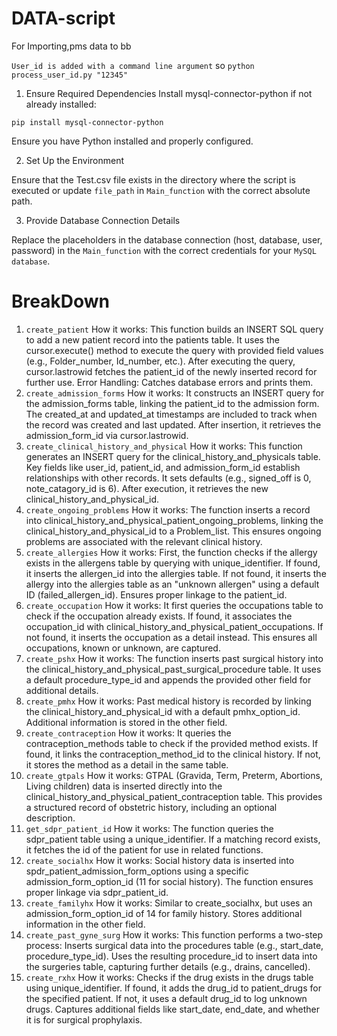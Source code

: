 # DATA-script
For Importing,pms data to bb 

`User_id is added with a command line argument` so `python process_user_id.py "12345"`


1. Ensure Required Dependencies
Install mysql-connector-python if not already installed:

`pip install mysql-connector-python`

Ensure you have Python installed and properly configured.

2. Set Up the Environment

Ensure that the Test.csv file exists in the directory where the script is executed or update `file_path` in `Main_function` with the correct absolute path.

3. Provide Database Connection Details
   
Replace the placeholders in the database connection (host, database, user, password) in the `Main_function` with the correct credentials for your `MySQL database`.

# BreakDown

1. `create_patient`
How it works:
This function builds an INSERT SQL query to add a new patient record into the patients table.
It uses the cursor.execute() method to execute the query with provided field values (e.g., Folder_number, Id_number, etc.).
After executing the query, cursor.lastrowid fetches the patient_id of the newly inserted record for further use.
Error Handling: Catches database errors and prints them.
2. `create_admission_forms`
How it works:
It constructs an INSERT query for the admission_forms table, linking the patient_id to the admission form.
The created_at and updated_at timestamps are included to track when the record was created and last updated.
After insertion, it retrieves the admission_form_id via cursor.lastrowid.
3. `create_clinical_history_and_physical`
How it works:
This function generates an INSERT query for the clinical_history_and_physicals table.
Key fields like user_id, patient_id, and admission_form_id establish relationships with other records.
It sets defaults (e.g., signed_off is 0, note_catagory_id is 6).
After execution, it retrieves the new clinical_history_and_physical_id.
4. `create_ongoing_problems`
How it works:
The function inserts a record into clinical_history_and_physical_patient_ongoing_problems, linking the clinical_history_and_physical_id to a Problem_list.
This ensures ongoing problems are associated with the relevant clinical history.
5. `create_allergies`
How it works:
First, the function checks if the allergy exists in the allergens table by querying with unique_identifier.
If found, it inserts the allergen_id into the allergies table.
If not found, it inserts the allergy into the allergies table as an "unknown allergen" using a default ID (failed_allergen_id).
Ensures proper linkage to the patient_id.
6. `create_occupation`
How it works:
It first queries the occupations table to check if the occupation already exists.
If found, it associates the occupation_id with clinical_history_and_physical_patient_occupations.
If not found, it inserts the occupation as a detail instead.
This ensures all occupations, known or unknown, are captured.
7. `create_pshx`
How it works:
The function inserts past surgical history into the clinical_history_and_physical_past_surgical_procedure table.
It uses a default procedure_type_id and appends the provided other field for additional details.
8. `create_pmhx`
How it works:
Past medical history is recorded by linking the clinical_history_and_physical_id with a default pmhx_option_id.
Additional information is stored in the other field.
9. `create_contraception`
How it works:
It queries the contraception_methods table to check if the provided method exists.
If found, it links the contraception_method_id to the clinical history.
If not, it stores the method as a detail in the same table.
10. `create_gtpals`
How it works:
GTPAL (Gravida, Term, Preterm, Abortions, Living children) data is inserted directly into the clinical_history_and_physical_patient_contraception table.
This provides a structured record of obstetric history, including an optional description.
11. `get_sdpr_patient_id`
How it works:
The function queries the sdpr_patient table using a unique_identifier.
If a matching record exists, it fetches the id of the patient for use in related functions.
12. `create_socialhx`
How it works:
Social history data is inserted into spdr_patient_admission_form_options using a specific admission_form_option_id (11 for social history).
The function ensures proper linkage via sdpr_patient_id.
13. `create_familyhx`
How it works:
Similar to create_socialhx, but uses an admission_form_option_id of 14 for family history.
Stores additional information in the other field.
14. `create_past_gyne_surg`
How it works:
This function performs a two-step process:
Inserts surgical data into the procedures table (e.g., start_date, procedure_type_id).
Uses the resulting procedure_id to insert data into the surgeries table, capturing further details (e.g., drains, cancelled).
15. `create_rxhx`
How it works:
Checks if the drug exists in the drugs table using unique_identifier.
If found, it adds the drug_id to patient_drugs for the specified patient.
If not, it uses a default drug_id to log unknown drugs.
Captures additional fields like start_date, end_date, and whether it is for surgical prophylaxis.
